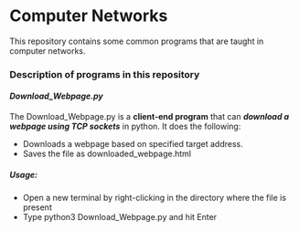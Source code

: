# Computer Networks
 This repository contains some common programs that are taught in computer networks.
### Description of programs in this repository
#### *Download_Webpage.py*
 The Download_Webpage.py is a **client-end program** that can **_download a webpage using TCP sockets_** in python. It does the following:
 * Downloads a webpage based on specified target address.
 * Saves the file as downloaded_webpage.html
##### Usage:
  * Open a new terminal by right-clicking in the directory where the file is present
  * Type python3 Download_Webpage.py and hit Enter
